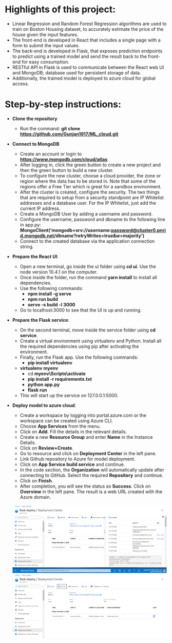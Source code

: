 # Highlights of this project:
- Linear Regression and Random Forest Regression algorithms are used to train on Boston Housing dataset, to accurately estimate the price of the house given the input features.
- The front-end is developed in React that includes a single page with a form to submit the input values.
- The back-end is developed in Flask, that exposes prediction endpoints to predict using a trained model and send the result back to the front-end for easy consumption.
- RESTful API in Flask is used to communicate between the React web UI and MongoDB; database used for persistent storage of data.
- Additionally, the trained model is deployed to azure cloud for global access.

# Step-by-step instructions:
- **Clone the repository** 
	- Run the command: **git clone https://github.com/Gunjan1917/ML_cloud.git**
  
- **Connect to MongoDB**
	- Create an account or login to **https://www.mongodb.com/cloud/atlas**
	- After logging in, click the green button to create a new project and then the green button to build a new cluster.
	- To configure the new cluster, choose a cloud provider, the zone or region where the data has to be stored in. Note that some of the regions offer a Free Tier which is  great for a sandbox environment.
	- After the cluster is created, configure the security. The two things that are required to setup from a security standpoint are IP Whitelist addresses and a database user. For the IP Whitelist, just add the current IP address.
	- Create a MongoDB User by adding a username and password. 
	- Configure the username, password and dbname to the following line in app.py:
		**</br> MongoClient('mongodb+srv://username:password@cluster0.pnrjd.mongodb.net/dbname?retryWrites=true&w=majority')**
	- Connect to the created database via the application connection string.
    
- **Prepare the React UI**:
	- Open a new terminal, go inside the ui folder using **cd ui**. Use the node version 10.4.1 on the computer.
	- Once inside the folder, run the command **yarn install** to install all dependencies. 
	- Use the following commands:
		- **npm install -g serve**
		- **npm run build**
		- **serve -s build -l 3000**
	- Go to localhost:3000 to see that the UI is up and running.

- **Prepare the Flask service**:
	- On the second terminal, move inside the service folder using **cd service**. 
	- Create a virtual environment using virtualenv and Python. Install all the required dependencies using pip after activating the environment. 
	- Finally, run the Flask app. Use the following commands:
		- **pip install virtualenv**
    - **virtualenv myenv**
		- cd **myenv\Scripts\activate**
		- **pip install -r requirements.txt**
		- **python app.py** 
		- **flask run**
	- This will start up the service on 127.0.0.1:5000.
	
- **Deploy model to azure cloud**:
  - Create a workspace by logging into portal.azure.com or the workspace can be created using Azure CLI.
  - Choose **App Services** from the menu.
  - Click on **Add**. Fill the details in the relevant details.
  - Create a new **Resource Group** and enter **Name** in the Instance Details. 
  - Click on **Review+Create**.
  - Go to resource and click on **Deployment Center** in the left pane.
  - Link Github repository to Azure for model deployment.
  - Click on **App Service build service** and continue.
  - In the code section, the **Organization** will automatically update after connecting to GitHub. Select the required **Repository** and continue.
  - Click on **Finish**.
  - After completion, you will see the status as **Success**. Click on **Overview** in the left pane. The result is a web URL created with the Azure domain.
  
  ![alt text](https://github.com/Gunjan1917/ML_cloud/blob/main/azure_deploy_succcess.PNG)
  ![alt text](https://github.com/Gunjan1917/ML_cloud/blob/main/azure_deployment.PNG)


  
 
    
  
  
